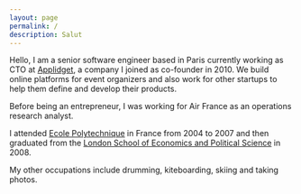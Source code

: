 ```yaml
---
layout: page
permalink: /
description: Salut
---
```


Hello, I am a senior software engineer based in Paris currently working as CTO at [Applidget](http://applidget.com), a company I joined as co-founder in 2010. We build online platforms for event organizers and also work for other startups to help them define and develop their products.

Before being an entrepreneur, I was working for Air France as an operations research analyst. 

I attended  [Ecole Polytechnique](http://www.polytechnique.edu/) in France from 2004 to 2007 and then graduated from the [London School of Economics and Political Science](http://www.lse.ac.uk/home.aspx) in 2008.

My other occupations include drumming, kiteboarding, skiing and taking photos.

